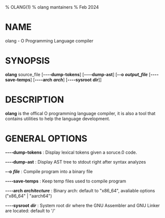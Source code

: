 % OLANG(1)
% olang mantainers
% Feb 2024

# NAME

olang - O Programming Language compiler

# SYNOPSIS

**olang**
    source_file
    [**----dump-tokens**]
    [**----dump-ast**]
    [**--o** ___output_file___ [**----save-temps**] [**----arch** ___arch___] [**----sysroot** ___dir___]]

# DESCRIPTION

**olang** is the offical O programming language compiler, it is also a tool that
contains utilities to help the language development.

# GENERAL OPTIONS

**----dump-tokens**
:   Display lexical tokens given a soruce.0 code.

**----dump-ast**
:   Display AST tree to stdout right after syntax analyzes

**--o** ___file___
:   Compile program into a binary file

**----save-temps**
:   Keep temp files used to compile program

**----arch** ___architecture___
:   Binary arch: default to "x86_64", avaliable options ("x86_64" | "aarch64")

**----sysroot**  ___dir___
:   System root dir where the GNU Assembler and GNU Linker are located: default to '/'
